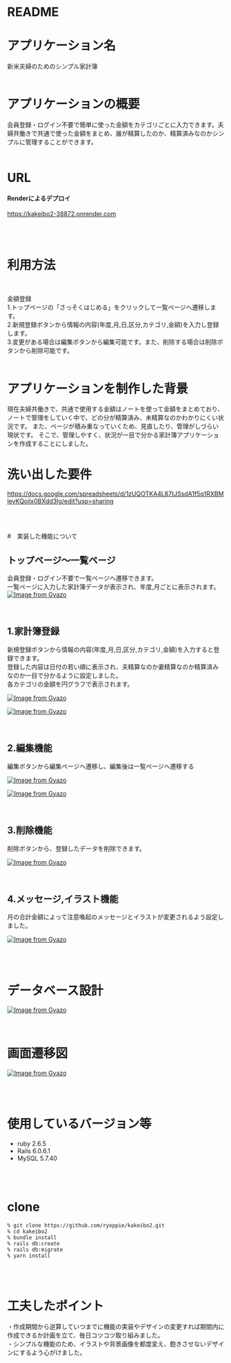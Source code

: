 # README

# アプリケーション名

新米夫婦のためのシンプル家計簿
<br>
<br>

# アプリケーションの概要

会員登録・ログイン不要で簡単に使った金額をカテゴリごとに入力できます。夫婦共働きで共通で使った金額をまとめ、誰が精算したのか、精算済みなのかシンプルに管理することができます。
<br>
<br>

# URL 
#### Renderによるデプロイ
https://kakeibo2-38872.onrender.com

<br>
<br>

# 利用方法
<br>

金額登録
<br>
1.トップページの「さっそくはじめる」をクリックして一覧ページへ遷移します。
<br>
2.新規登録ボタンから情報の内容(年度,月,日,区分,カテゴリ,金額)を入力し登録します。
<br>
3.変更がある場合は編集ボタンから編集可能です。また、削除する場合は削除ボタンから削除可能です。
<br>
<br>

# アプリケーションを制作した背景

現在夫婦共働きで、共通で使用する金額はノートを使って金額をまとめており、
ノートで管理をしていく中で、どの分が精算済み、未精算なのかわかりにくい状況です。
また、ページが積み重なっていくため、見直したり、管理がしづらい現状です。
そこで、管理しやすく、状況が一目で分かる家計簿アプリケーションを作成することにしました。
<br>

# 洗い出した要件
https://docs.google.com/spreadsheets/d/1zUQOTKA4L67tJSsdA1f5q1RXBMleyKQojlx0BXdd3Ig/edit?usp=sharing

<br>
<br>

#　実装した機能について

## トップページ〜一覧ページ
会員登録・ログイン不要で一覧ページへ遷移できます。
<br>
一覧ページに入力した家計簿データが表示され、年度,月ごとに表示されます。
[![Image from Gyazo](https://i.gyazo.com/3a9c63837f537911546b423930d6627b.gif)](https://gyazo.com/3a9c63837f537911546b423930d6627b)

<br>

## 1.家計簿登録
新規登録ボタンから情報の内容(年度,月,日,区分,カテゴリ,金額)を入力すると登録できます。
<br>
登録した内容は日付の若い順に表示され、夫精算なのか妻精算なのか精算済みなのか一目で分かるように設定しました。
<br>
各カテゴリの金額を円グラフで表示されます。

[![Image from Gyazo](https://i.gyazo.com/af9be16ae76fd206eef1d0823db2744d.gif)](https://gyazo.com/af9be16ae76fd206eef1d0823db2744d)

[![Image from Gyazo](https://i.gyazo.com/a3b6328e887a914f9a7cab463be7b39c.gif)](https://gyazo.com/a3b6328e887a914f9a7cab463be7b39c)

<br>

## 2.編集機能
編集ボタンから編集ページへ遷移し、編集後は一覧ページへ遷移する

[![Image from Gyazo](https://i.gyazo.com/12c2283ff009ce3f299aca7cd6588b72.gif)](https://gyazo.com/12c2283ff009ce3f299aca7cd6588b72)

[![Image from Gyazo](https://i.gyazo.com/7e5aa0e7fe92f1cbf43c451e5e3cc508.gif)](https://gyazo.com/7e5aa0e7fe92f1cbf43c451e5e3cc508)

<br>

## 3.削除機能
削除ボタンから、登録したデータを削除できます。

[![Image from Gyazo](https://i.gyazo.com/4c2060b50ad4f55e6207c6c794ec7f5d.gif)](https://gyazo.com/4c2060b50ad4f55e6207c6c794ec7f5d)

<br>

## 4.メッセージ,イラスト機能
月の合計金額によって注意喚起のメッセージとイラストが変更されるよう設定しました。

[![Image from Gyazo](https://i.gyazo.com/6e8e0144b7ca3671c31deede95fc4e98.jpg)](https://gyazo.com/6e8e0144b7ca3671c31deede95fc4e98)


<br>
<br>

# データベース設計
[![Image from Gyazo](https://i.gyazo.com/4a80357abc2db4c3ff673abf9f5d01a4.png)](https://gyazo.com/4a80357abc2db4c3ff673abf9f5d01a4)

<br>

# 画面遷移図
[![Image from Gyazo](https://i.gyazo.com/95fb6528e1af6f6cadc8e64bbae46f4c.png)](https://gyazo.com/95fb6528e1af6f6cadc8e64bbae46f4c)

<br>
<br>

# 使用しているバージョン等

- ruby 2.6.5
- Rails 6.0.6.1
- MySQL 5.7.40 

<br>
<br>

# clone

```
% git clone https://github.com/ryoppie/kakeibo2.git
% cd kakeibo2
% bundle install
% rails db:create
% rails db:migrate
% yarn install
```

<br>
<br>

# 工夫したポイント
・作成期間から逆算していつまでに機能の実装やデザインの変更すれば期間内に作成できるか計画を立て、毎日コツコツ取り組みました。
<br>
・シンプルな機能のため、イラストや背景画像を都度変え、飽きさせないデザインにするよう心がけました。


